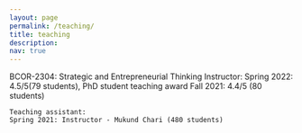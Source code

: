 ```yaml
---
layout: page
permalink: /teaching/
title: teaching
description: 
nav: true
---
```


BCOR-2304: Strategic and Entrepreneurial Thinking
    Instructor:
    Spring 2022: 4.5/5(79 students), PhD student teaching award
    Fall 2021: 4.4/5 (80 students)

    Teaching assistant:
    Spring 2021: Instructor - Mukund Chari (480 students)

